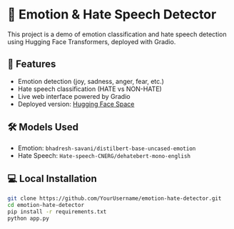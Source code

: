 # 🧠 Emotion & Hate Speech Detector

This project is a demo of emotion classification and hate speech detection using Hugging Face Transformers, deployed with Gradio.

## 🚀 Features

- Emotion detection (joy, sadness, anger, fear, etc.)
- Hate speech classification (HATE vs NON-HATE)
- Live web interface powered by Gradio
- Deployed version: [Hugging Face Space](https://huggingface.co/spaces/Lazykitty244/emotion-hate-detector)

## 🛠️ Models Used

- Emotion: `bhadresh-savani/distilbert-base-uncased-emotion`
- Hate Speech: `Hate-speech-CNERG/dehatebert-mono-english`

## 💻 Local Installation

```bash
git clone https://github.com/YourUsername/emotion-hate-detector.git
cd emotion-hate-detector
pip install -r requirements.txt
python app.py
